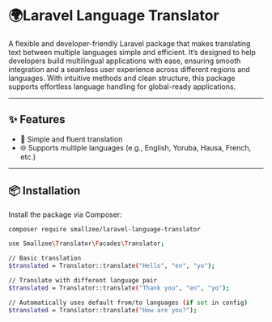 # 🌍Laravel Language Translator

A flexible and developer-friendly Laravel package that makes translating text between multiple languages simple and efficient. It’s designed to help developers build multilingual applications with ease, ensuring smooth integration and a seamless user experience across different regions and languages. With intuitive methods and clean structure, this package supports effortless language handling for global-ready applications.

---

## ✨ Features

- 🎯 Simple and fluent translation
- 🌐 Supports multiple languages (e.g., English, Yoruba, Hausa, French, etc.)

---

## 📦 Installation

Install the package via Composer:

```bash
composer require smallzee/laravel-language-translator

use Smallzee\Translator\Facades\Translator;

// Basic translation
$translated = Translator::translate("Hello", "en", "yo");

// Translate with different language pair
$translated = Translator::translate("Thank you", "en", "yo");

// Automatically uses default from/to languages (if set in config)
$translated = Translator::translate("How are you?");